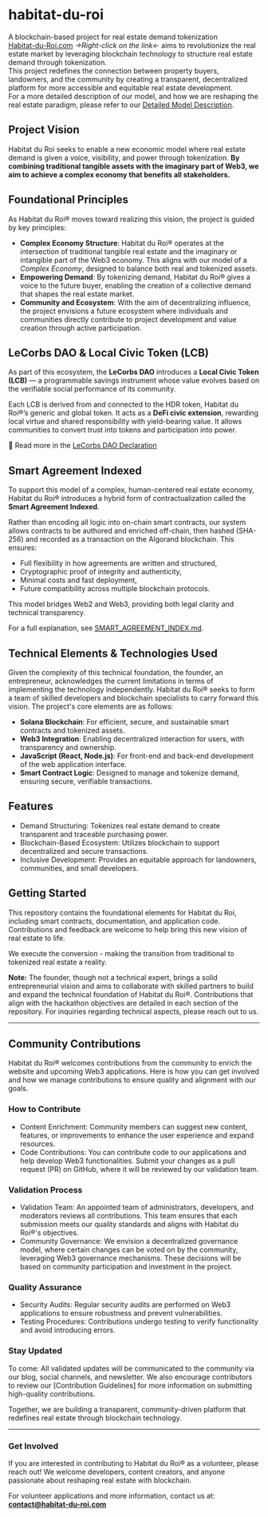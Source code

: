 # habitat-du-roi

A blockchain-based project for real estate demand tokenization  
[Habitat-du-Roi.com](http://www.habitat-du-roi.com) *->Right-click on the link<-* aims to revolutionize the real estate market by leveraging blockchain technology to structure real estate demand through tokenization.  
This project redefines the connection between property buyers, landowners, and the community by creating a transparent, decentralized platform for more accessible and equitable real estate development.  
For a more detailed description of our model, and how we are reshaping the real estate paradigm, please refer to our [Detailed Model Description](MODELS_DETAILS.md).

## Project Vision

Habitat du Roi seeks to enable a new economic model where real estate demand is given a voice, visibility, and power through tokenization. **By combining traditional tangible assets with the imaginary part of Web3, we aim to achieve a complex economy that benefits all stakeholders.**

## Foundational Principles

As Habitat du Roi® moves toward realizing this vision, the project is guided by key principles:
- **Complex Economy Structure**: Habitat du Roi® operates at the intersection of traditional tangible real estate and the imaginary or intangible part of the Web3 economy. This aligns with our model of a *Complex Economy*, designed to balance both real and tokenized assets.
- **Empowering Demand**: By tokenizing demand, Habitat du Roi® gives a voice to the future buyer, enabling the creation of a collective demand that shapes the real estate market.
- **Community and Ecosystem**: With the aim of decentralizing influence, the project envisions a future ecosystem where individuals and communities directly contribute to project development and value creation through active participation.

## LeCorbs DAO & Local Civic Token (LCB)

As part of this ecosystem, the **LeCorbs DAO** introduces a **Local Civic Token (LCB)** — a programmable savings instrument whose value evolves based on the verifiable social performance of its community.

Each LCB is derived from and connected to the HDR token, Habitat du Roi®’s generic and global token. It acts as a **DeFi civic extension**, rewarding local virtue and shared responsibility with yield-bearing value. It allows communities to convert trust into tokens and participation into power.

📜 Read more in the [LeCorbs DAO Declaration](./LeCorb_DAO.md)

## Smart Agreement Indexed

To support this model of a complex, human-centered real estate economy, Habitat du Roi® introduces a hybrid form of contractualization called the **Smart Agreement Indexed**.

Rather than encoding all logic into on-chain smart contracts, our system allows contracts to be authored and enriched off-chain, then hashed (SHA-256) and recorded as a transaction on the Algorand blockchain. This ensures:

- Full flexibility in how agreements are written and structured,
- Cryptographic proof of integrity and authenticity,
- Minimal costs and fast deployment,
- Future compatibility across multiple blockchain protocols.

This model bridges Web2 and Web3, providing both legal clarity and technical transparency.

For a full explanation, see [SMART_AGREEMENT_INDEX.md](./SMART_AGREEMENT_INDEX.md).

## Technical Elements & Technologies Used

Given the complexity of this technical foundation, the founder, an entrepreneur, acknowledges the current limitations in terms of implementing the technology independently. Habitat du Roi® seeks to form a team of skilled developers and blockchain specialists to carry forward this vision. The project's core elements are as follows:

- **Solana Blockchain**: For efficient, secure, and sustainable smart contracts and tokenized assets.
- **Web3 Integration**: Enabling decentralized interaction for users, with transparency and ownership.
- **JavaScript (React, Node.js)**: For front-end and back-end development of the web application interface.
- **Smart Contract Logic**: Designed to manage and tokenize demand, ensuring secure, verifiable transactions.

## Features

- Demand Structuring: Tokenizes real estate demand to create transparent and traceable purchasing power.
- Blockchain-Based Ecosystem: Utilizes blockchain to support decentralized and secure transactions.
- Inclusive Development: Provides an equitable approach for landowners, communities, and small developers.

## Getting Started

This repository contains the foundational elements for Habitat du Roi, including smart contracts, documentation, and application code. Contributions and feedback are welcome to help bring this new vision of real estate to life.

We execute the conversion - making the transition from traditional to tokenized real estate a reality.

**Note:** The founder, though not a technical expert, brings a solid entrepreneurial vision and aims to collaborate with skilled partners to build and expand the technical foundation of Habitat du Roi®. Contributions that align with the hackathon objectives are detailed in each section of the repository. For inquiries regarding technical aspects, please reach out to us.

---

## Community Contributions

Habitat du Roi® welcomes contributions from the community to enrich the website and upcoming Web3 applications. Here is how you can get involved and how we manage contributions to ensure quality and alignment with our goals.

### How to Contribute

- Content Enrichment: Community members can suggest new content, features, or improvements to enhance the user experience and expand resources.
- Code Contributions: You can contribute code to our applications and help develop Web3 functionalities. Submit your changes as a pull request (PR) on GitHub, where it will be reviewed by our validation team.

### Validation Process

- Validation Team: An appointed team of administrators, developers, and moderators reviews all contributions. This team ensures that each submission meets our quality standards and aligns with Habitat du Roi®'s objectives.
- Community Governance: We envision a decentralized governance model, where certain changes can be voted on by the community, leveraging Web3 governance mechanisms. These decisions will be based on community participation and investment in the project.

### Quality Assurance

- Security Audits: Regular security audits are performed on Web3 applications to ensure robustness and prevent vulnerabilities.
- Testing Procedures: Contributions undergo testing to verify functionality and avoid introducing errors.

### Stay Updated

To come: All validated updates will be communicated to the community via our blog, social channels, and newsletter. We also encourage contributors to review our [Contribution Guidelines] for more information on submitting high-quality contributions.

Together, we are building a transparent, community-driven platform that redefines real estate through blockchain technology.

---

### Get Involved

If you are interested in contributing to Habitat du Roi® as a volunteer, please reach out! We welcome developers, content creators, and anyone passionate about reshaping real estate with blockchain.

For volunteer applications and more information, contact us at: **[contact@habitat-du-roi.com](mailto:contact@habitat-du-roi.com)**
